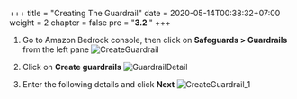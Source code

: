 +++
title = "Creating The Guardrail"
date = 2020-05-14T00:38:32+07:00
weight = 2
chapter = false
pre = "<b>3.2 </b>"
+++

1. Go to Amazon Bedrock console, then click on **Safeguards > Guardrails** from the left pane
   ![CreateGuardrail](/images/3/CreateGuardrail.png?width=90pc)

2. Click on **Create guardrails**
   ![GuardrailDetail](/images/3/GuardrailDetail.png?width=90pc)

3. Enter the following details and click **Next**
   ![CreateGuardrail_1](/images/3/CreateGuardrail_1.png?width=90pc)

